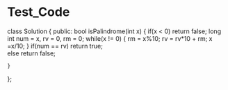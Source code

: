 # Test_Code
class Solution {
public: 
    bool isPalindrome(int x) {
        if(x < 0)
            return false;
        long int num = x, rv = 0, rm = 0;
        while(x != 0)
        {
            rm = x%10;
            rv = rv*10 + rm;
            x =x/10;
        }
        if(num == rv)
            return true;   
        else
            return false;
    
    }
};
